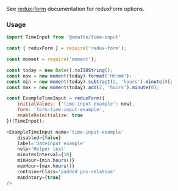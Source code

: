 See [redux-form](https://redux-form.com/6.0.0-rc.1/docs/api/reduxform.md/) documentation for reduxForm options.

### Usage

```typescript
import TimeInput from '@amalto/time-input'
```

```javascript
const { reduxForm } = require('redux-form');

const moment = require('moment');

const today = new Date().toISOString();
const now = new moment(today).format('HH:mm');
const min = new moment(today).subtract(2, 'hours').minute(0);
const max = new moment(today).add(2, 'hours').minute(0);

const ExampleTimeInput = reduxForm({
    initialValues: {'time-input-example': now},
    form: 'form-time-input-example',
    enableReinitialize: true
})(TimeInput);

<ExampleTimeInput name='time-input-example'
    disabled={false}
    label='DateInput example'
    help='Helper text'
    minutesInterval={10}
    minHour={min.hours()}
    maxHour={max.hours()}
    containerClass='padded pos-relative'
    mandatory={true}
/>
```